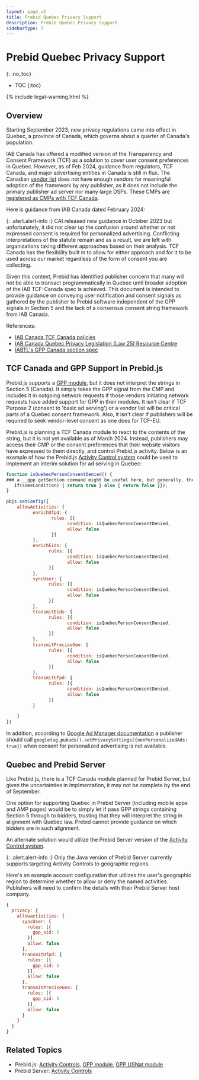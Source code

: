```yaml
---
layout: page_v2
title: Prebid Quebec Privacy Support
description: Prebid Quebec Privacy Support
sidebarType: 7
---
```


# Prebid Quebec Privacy Support
{: .no_toc}

- TOC
{:toc}

{% include legal-warning.html %}

## Overview

Starting September 2023, new privacy regulations came into effect in Quebec, a province of Canada, which governs about a quarter of Canada's population.

IAB Canada has offered a modified version of the Transparency and Consent Framework (TCF) as a solution to cover user consent preferences in Quebec. However, as of Feb 2024, guidance from regulators, TCF Canada, and major advertising entities in Canada is still in flux. The Canadian [vendor list](https://iabcanada.com/tcf-canada/vendor-list/) does not have enough vendors for meaningful adoption of the framework by any publisher, as it does not include the primary publisher ad server nor many large DSPs. These CMPs are [registered as CMPs with TCF Canada](https://iabcanada.com/tcf-canada/cmp-list/).

Here is guidance from IAB Canada dated February 2024:

{: .alert.alert-info :}
CAI released new guidance in October 2023 but unfortunately, it did not clear up the confusion around whether or not expressed consent is required for personalized advertising. Conflicting interpretations of the statute remain and as a result, we are left with organizations taking different approaches based on their analysis. TCF Canada has the flexibility built in to allow for either approach and for it to be used across our market regardless of the form of consent you are collecting.

Given this context, Prebid has identified publisher concern that many will not be able to transact programmatically in Quebec until broader adoption of the IAB TCF-Canada spec is achieved. This document is intended to provide guidance on conveying user notification and consent signals as gathered by the publisher to Prebid software independent of the GPP signals in Section 5 and the lack of a consensus consent string framework from IAB Canada.

References:

- [IAB Canada TCF Canada policies](https://iabcanada.com/tcf-canada/for-publishers/)
- [IAB Canada Quebec Privacy Legislation (Law 25) Resource Centre](https://iabcanada.com/iab-standards-and-guidelines/law25-resource-centre/)
- [IABTL's GPP Canada section spec](https://github.com/InteractiveAdvertisingBureau/Global-Privacy-Platform/blob/main/Sections/Canada/GPPExtension%3A%20IAB%20Canada%20TCF.md)

## TCF Canada and GPP Support in Prebid.js

Prebid.js supports a [GPP module](/dev-docs/modules/consentManagementGpp.html), but it does not interpret the strings in Section 5 (Canada). It simply takes the GPP signal from the CMP and includes it in outgoing network requests if those vendors initiating network requests have added support for GPP in their modules. It isn't clear if TCF Purpose 2 (consent to 'basic ad serving') or a vendor list will be critical parts of a Quebec consent framework. Also, it isn't clear if publishers will be required to seek vendor-level consent as one does for TCF-EU.

Prebid.js is planning a TCF Canada module to react to the contents of the string, but it is not yet available as of March 2024. Instead, publishers may access their CMP or the consent preferences that their website visitors have expressed to them directly, and control Prebid.js activity. Below is an example of how the Prebid.js [Activity Control system](/dev-docs/activity-controls.html) could be used to implement an interim solution for ad serving in Quebec:

```javascript
function isQuebecPersonConsentDenied() {
### a __gpp getSection command might be useful here, but generally, the publisher can implement this however they choose
   if(someCondition) { return true } else { return false }});
}

pbjs.setConfig({
    allowActivities: {
          enrichUfpd: {
                 rules: [{
                       condition: isQuebecPersonConsentDenied,
                       allow: false
                 }]
          },
          enrichEids: {
                rules: [{
                       condition: isQuebecPersonConsentDenied,
                       allow: false
                }]
          },
          syncUser: {
                rules: [{
                       condition: isQuebecPersonConsentDenied,
                       allow: false
                }]
          },
          transmitEids: {
                rules: [{
                       condition: isQuebecPersonConsentDenied,
                       allow: false
                }]
          },
          transmitPreciseGeo: {
                rules: [{
                       condition: isQuebecPersonConsentDenied,
                       allow: false
                }]
          },
          transmitUfpd: {
                rules: [{
                       condition: isQuebecPersonConsentDenied,
                       allow: false
                }]
          }
          
    }
})
```

In addition, according to [Google Ad Manager documentation](https://support.google.com/admanager/answer/7678538) a publisher should call `googletag.pubads().setPrivacySettings({nonPersonalizedAds: true})` when consent for personalized advertising is not available.

## Quebec and Prebid Server

Like Prebid.js, there is a TCF Canada module planned for Prebid Server, but given the uncertainties
in implmentation, it may not be complete by the end of September.

One option for supporting Quebec in Prebid Server (including mobile apps and AMP pages) would be
to simply let if pass GPP strings containing Section 5 through to bidders, trusting that they
will interpret the string in alignment with Quebec law. Prebid cannot provide guidance on which
bidders are in such alignment.

An alternate solution would utilize the Prebid Server version of the [Activity Control system](/prebid-server/features/pbs-activitycontrols.html).

{: .alert.alert-info :}
Only the Java version of Prebid Server currently supports targeting Activity Controls to geographic regions.

Here's an example account configuration that utilizes the user's geographic region to determine
whether to allow or deny the named activities. Publishers will need to confirm the details with
their Prebid Server host company.

```javascript
{
  privacy: {
    allowactivities: {
      syncUser: {
        rules: [{
          gpp_sid: 5
        }],
        allow: false
      },
      transmitUfpd: {
        rules: [{
          gpp_sid: 5
        }],
        allow: false
      },
      transmitPreciseGeo: {
        rules: [{
          gpp_sid: 5
        }],
        allow: false
      }
    }
  }
}
```

## Related Topics

- Prebid.js: [Activity Controls](/dev-docs/activity-controls.html), [GPP module](/dev-docs/modules/consentManagementGpp.html), [GPP USNat module](/dev-docs/modules/gppControl_usnat.html)
- Prebid Server: [Activity Controls](/prebid-server/features/pbs-activitycontrols.html)
